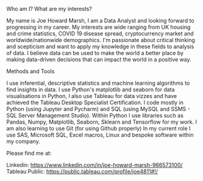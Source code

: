 Who am I? What are my interests?

My name is Joe Howard Marsh, I am a Data Analyst and looking forward to progressing in my career.
My interests are wide ranging from UK housing and crime statistics, COVID 19 disease spread, cryptocurrency market and worldwide/nationwide demographics.
I'm passionate about critical thinking and scepticism and want to apply my knowledge in these fields to analysis of data.
I believe data can be used to make the world a better place by making data-driven decisions that can impact the world in a positive way.


Methods and Tools

I use inferential, descriptive statistics and machine learning algorithms to find insights in data.
I use Python's matplotlib and seaborn for data visualisations in Python, I also use Tableau for data vizzes and have achieved the Tableau Desktop Specialist Certification.
I code mostly in Python (using Jupyter and Pycharm) and SQL (using MySQL and SSMS - SQL Server Management Studio).
Within Python I use libraries such as Pandas, Numpy, Matplotlib, Seaborn, Sklearn and Tensorflow for my work.
I am also learning to use Git (for using Github properly)
In my current role I use SAS, Microsoft SQL, Excel macros, Linux and bespoke software within my company.

Please find me at:

Linkedin: https://www.linkedin.com/in/joe-howard-marsh-966573100/
Tableau Public: https://public.tableau.com/profile/joe4811#!/
